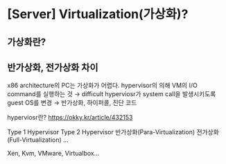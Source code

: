 # [Server] Virtualization(가상화)?


## 가상화란?




## 반가상화, 전가상화 차이


x86 architecture의 PC는 가상화가 어렵다.
    hypervisor의 의해 VM의 I/O command를 실행하는 것 → difficult
    hyperviosr가 system call을 발생시키도록 guest OS를 변경 → 반가상화, 하이퍼콜, 진단 코드




hyperviosr란?
https://okky.kr/article/432153


Type 1 Hypervisor
Type 2 Hypervisor
반가상화(Para-Virtualization)
전가상화(Full-Virtualization)
...

Xen, Kvm, VMware, Virtualbox...




